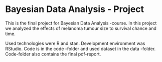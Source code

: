 # Bayesian Data Analysis - Project

This is the final project for Bayesian Data Analysis -course.
In this project we analyzed the effects of melanoma tumour size to survival chance and time.

Used technologies were R and stan. Development environment was RStudio. Code is in the code -folder and used dataset in the data -folder. Code-folder also contains the final pdf-report.
